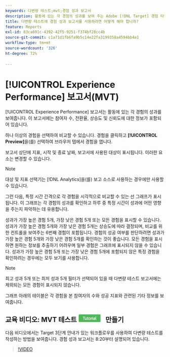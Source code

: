 ```yaml
---
keywords: 다변량 테스트;mvt;경험 성과 보고서
description: 활동에 있는 각 경험의 성과를 보여 주는 Adobe [!DNL Target] 경험 타깃팅 활동에 대한 경험 성과 보고서를 사용하는 방법을 알아봅니다.
title: 다변량 테스트에 경험 성과 보고서를 사용하려면 어떻게 해야 합니까?
feature: Reports
exl-id: 83ca691c-4392-42f5-9251-f374bf28cc4b
source-git-commit: c1a71d1fb6fa9b5c14e22fa3199358a4594bb4a1
workflow-type: tm+mt
source-wordcount: '326'
ht-degree: 72%

---
```


# [!UICONTROL Experience Performance] 보고서(MVT)

[!UICONTROL Experience Performance] 보고서는 활동에 있는 각 경험의 성과를 보여줍니다. 이 보고서에는 참여자 수, 전환율, 상승도 및 신뢰도에 대한 정보가 포함되어 있습니다.

하나 이상의 경험을 선택하여 비교할 수 있습니다. 경험을 클릭하고 **[!UICONTROL Preview]**&#x200B;을(를) 선택하여 브라우저 탭에서 경험을 엽니다.

보고서 상단에 지표, 시작 및 종료 날짜, 보고서에 사용된 대상이 표시됩니다. 이러한 요소는 변경할 수 있습니다.

>[!NOTE]
>
>대상 및 지표 선택기는 [!DNL Analytics]을(를) 보고 소스로 사용하는 경우에만 사용할 수 있습니다.

그런 다음, 특정 시간 간격으로 각 경험을 시각적으로 비교할 수 있는 선 그래프가 표시됩니다. 이 그래프는 각 경험의 성과를 확인하고 하루 중 특정 시간이 성과에 어떤 영향을 주는지 파악하는 데 유용합니다.

성과가 가장 높은 경험 5개, 가장 낮은 경험 5개 또는 모든 경험을 표시할 수 있습니다. 성과가 가장 높은 경험 5개와 가장 낮은 경험 5개는 상승도에 따라 결정되며, 비교를 위한 컨트롤을 보여주는 6번째 경험이 포함됩니다. 경험의 성공 여부를 판단하려면 성과가 가장 높은 경험 5개와 가장 낮은 경험 5개를 확인하는 것이 좋습니다. 모든 경험을 표시하면 원하는 정보를 추출하기 어려우며 일부 경험은 그래프에 표시되지 않을 수 있습니다. 성과가 가장 높은 경험 5개 또는 가장 낮은 경험 5개에 포함되지 않은 특정 경험을 확인하려는 경우에는 모두 보기를 사용합니다.

>[!NOTE]
>
>최고 성과 5개 또는 최저 성과 5개 필터가 선택되어 있을 때 다변량 테스트 보고서에는 제외되는 모든 경험이 표시되지 않습니다.

그래프 아래의 테이블은 각 경험을 본 참여자의 수와 성공 지표와 관련된 기타 정보를 보여줍니다.

## 교육 비디오: MVT 테스트 ![튜토리얼 배지](/help/main/assets/tutorial.png) 만들기

다음 비디오에서는 Target 3단계 안내가 있는 워크플로우를 사용하여 다변량 테스트를 작성하는 방법을 보여줍니다. 경험 성과 보고서는 8:20부터 설명되어 있습니다.

>[!VIDEO](https://video.tv.adobe.com/v/17395)
